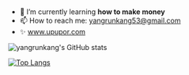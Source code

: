 #

- 🌱 I’m currently learning **how to make money**
- 📫 How to reach me: yangrunkang53@gmail.com
- :sparkles: www.upupor.com

![yangrunkang's GitHub stats](https://github-readme-stats.vercel.app/api?username=yangrunkang&count_private=true&show_icons=true&theme=tokyonight&include_all_commits=true&show_owner=true)

[![Top Langs](https://github-readme-stats.vercel.app/api/top-langs/?username=yangrunkang&layout=compact)](https://github.com/yangrunkang)
